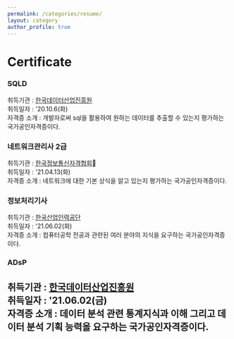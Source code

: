 ```yaml
---
permalink: /categories/resume/
layout: category
author_profile: true
---
```


# Certificate  
### SQLD   
취득기관 : <a href = "https://www.dataq.or.kr/">한국데이터산업진흥원</a>  
취득일자 : '20.10.6(화)  
자격증 소개 : 개발자로써 sql을 활용하여 원하는 데이터를 추출할 수 있는지 평가하는 국가공인자격증이다.

### 네트워크관리사 2급  
취득기관 : <a href = "https://www.icqa.or.kr/">한국정보통신자격협회</a>  
취득일자 :  '21.04.13(화)  
자격증 소개 : 네트워크에 대한 기본 상식을 알고 있는지 평가하는 국가공인자격증이다.  

### 정보처리기사  
취득기관 :  <a href = "http://www.q-net.or.kr/">한국산업인력공단</a>   
취득일자 :  '21.06.02(화)  
자격증 소개 : 컴퓨터공학 전공과 관련된 여러 분야의 지식을 요구하는 국가공인자격증이다.

### ADsP  
취득기관 :  <a href = "https://www.dataq.or.kr/">한국데이터산업진흥원</a>     
취득일자 :  '21.06.02(금)  
자격증 소개 : 데이터 분석 관련 통계지식과 이해 그리고 데이터 분석 기획 능력을 요구하는 국가공인자격증이다.
-------------------------------------------------------
